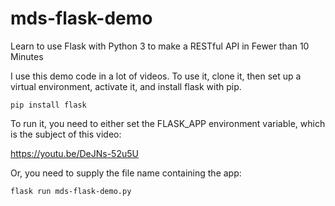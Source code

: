 # mds-flask-demo
Learn to use Flask with Python 3 to make a RESTful API in Fewer than 10 Minutes

I use this demo code in a lot of videos.  To use it, clone it, then set up a virtual environment, activate it, and install flask with pip.

```
pip install flask
```

To run it, you need to either set the FLASK_APP environment variable, which is the subject of this video:

https://youtu.be/DeJNs-52u5U

Or, you need to supply the file name containing the app:

```
flask run mds-flask-demo.py
```
